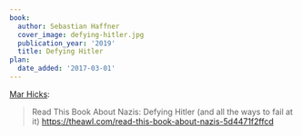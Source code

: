 ```yaml
---
book:
  author: Sebastian Haffner
  cover_image: defying-hitler.jpg
  publication_year: '2019'
  title: Defying Hitler
plan:
  date_added: '2017-03-01'
---
```


[Mar Hicks](https://twitter.com/histoftech/status/836814132791889920):

> Read This Book About Nazis: Defying Hitler (and all the ways to fail at it) <https://theawl.com/read-this-book-about-nazis-5d4471f2ffcd>
